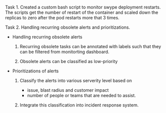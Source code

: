 Task 1. Created a custom bash script to monitor swype deployment restarts.
The scripts get the number of restart of the container and scaled down the replicas 
to zero after the pod restarts more that 3 times.

Task 2. Handling recurring obsolete alerts and prioritizations.

 - Handling recurring obsolete alerts
   1. Recurring obsolete tasks can be annotated with labels such that they can be 
      filtered from monitorting dashboard.
      
   2. Obsolete alerts can be classified as low-priority

- Prioritizations of alerts
  1. Classify the alerts into various serverity level based on 
      - issue, blast radius and customer impact
      - number of people or teams that are needed to assist.

  2. Integrate this classification into incident response system.